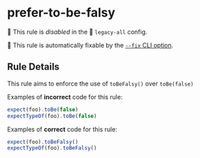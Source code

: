 # prefer-to-be-falsy

🚫 This rule is _disabled_ in the 💾 `legacy-all` config.

🔧 This rule is automatically fixable by the [`--fix` CLI option](https://eslint.org/docs/latest/user-guide/command-line-interface#--fix).

<!-- end auto-generated rule header -->

## Rule Details

This rule aims to enforce the use of `toBeFalsy()` over `toBe(false)`

Examples of **incorrect** code for this rule:

```js
expect(foo).toBe(false)
expectTypeOf(foo).toBe(false)
```

Examples of **correct** code for this rule:

```js
expect(foo).toBeFalsy()
expectTypeOf(foo).toBeFalsy()
```

